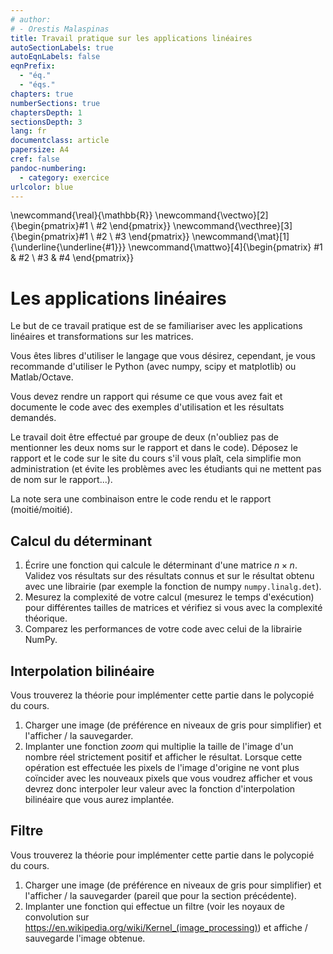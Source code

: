 ```yaml
---
# author:
# - Orestis Malaspinas
title: Travail pratique sur les applications linéaires
autoSectionLabels: true
autoEqnLabels: false
eqnPrefix: 
  - "éq."
  - "éqs."
chapters: true
numberSections: true
chaptersDepth: 1
sectionsDepth: 3
lang: fr
documentclass: article
papersize: A4
cref: false
pandoc-numbering:
  - category: exercice
urlcolor: blue
---
```

\newcommand{\real}{\mathbb{R}}
\newcommand{\vectwo}[2]{\begin{pmatrix}#1 \\ #2 \end{pmatrix}}
\newcommand{\vecthree}[3]{\begin{pmatrix}#1 \\ #2 \\ #3 \end{pmatrix}}
\newcommand{\mat}[1]{\underline{\underline{#1}}}
\newcommand{\mattwo}[4]{\begin{pmatrix}
								#1 & #2 \\
								#3 & #4
						\end{pmatrix}}

# Les applications linéaires

Le but de ce travail pratique est de se familiariser avec les applications linéaires et transformations sur les matrices.

Vous êtes libres d'utiliser le langage que vous désirez, cependant, je vous recommande d'utiliser le Python (avec numpy, scipy et matplotlib) ou Matlab/Octave.

Vous devez rendre un rapport qui résume ce que vous avez fait et documente le code avec des exemples d'utilisation et les résultats demandés.

Le travail doit être effectué par groupe de deux (n'oubliez pas de mentionner les deux noms sur le rapport et dans le code). 
Déposez le rapport et le code sur le site du cours s'il vous plaît, cela simplifie mon administration (et évite les problèmes avec les étudiants qui 
ne mettent pas de nom sur le rapport...).

La note sera une combinaison entre le code rendu et le rapport (moitié/moitié). 

## Calcul du déterminant

1. Écrire une fonction qui calcule le déterminant d'une matrice $n\times n$. Validez vos résultats sur des résultats connus et sur le résultat obtenu avec une librairie (par exemple la fonction de numpy `numpy.linalg.det`).
2. Mesurez la complexité de votre calcul (mesurez le temps d'exécution) pour différentes tailles de matrices et vérifiez si vous avec la complexité théorique.
3. Comparez les performances de votre code avec celui de la librairie NumPy.

## Interpolation bilinéaire

Vous trouverez la théorie pour implémenter cette partie dans le polycopié du cours. 

1. Charger une image (de préférence en niveaux de gris pour simplifier) et l'afficher / la sauvegarder.
2. Implanter une fonction *zoom* qui multiplie la taille de l'image d'un nombre réel strictement positif et afficher le résultat. Lorsque cette opération est effectuée 
les pixels de l'image d'origine ne vont plus coïncider avec les nouveaux pixels que vous voudrez afficher et vous devrez donc interpoler leur valeur avec la fonction 
d'interpolation bilinéaire que vous aurez implantée.

## Filtre

Vous trouverez la théorie pour implémenter cette partie dans le polycopié du cours. 

1. Charger une image (de préférence en niveaux de gris pour simplifier) et l'afficher / la sauvegarder (pareil que pour la section précédente).
2. Implanter une fonction qui effectue un filtre (voir les noyaux de convolution sur <https://en.wikipedia.org/wiki/Kernel_(image_processing)>)
et affiche / sauvegarde l'image obtenue.

